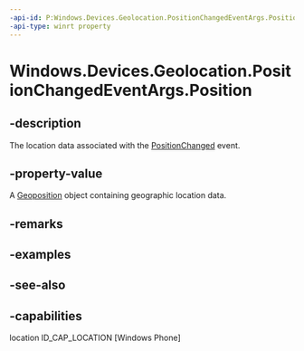 ```yaml
---
-api-id: P:Windows.Devices.Geolocation.PositionChangedEventArgs.Position
-api-type: winrt property
---
```


<!-- Property syntax
public Windows.Devices.Geolocation.Geoposition Position { get; }
-->

# Windows.Devices.Geolocation.PositionChangedEventArgs.Position

## -description
The location data associated with the [PositionChanged](geolocator_positionchanged.md) event.

## -property-value
A [Geoposition](geoposition.md) object containing geographic location data.

## -remarks

## -examples

## -see-also


## -capabilities
location
ID_CAP_LOCATION [Windows Phone]
